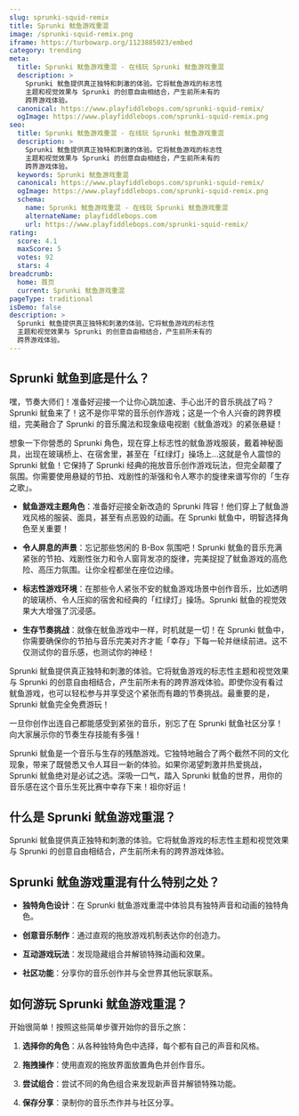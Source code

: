 ```yaml
---
slug: sprunki-squid-remix
title: Sprunki 鱿鱼游戏重混
image: /sprunki-squid-remix.png
iframe: https://turbowarp.org/1123885023/embed
category: trending
meta:
  title: Sprunki 鱿鱼游戏重混 - 在线玩 Sprunki 鱿鱼游戏重混
  description: >
    Sprunki 鱿鱼提供真正独特和刺激的体验。它将鱿鱼游戏的标志性
    主题和视觉效果与 Sprunki 的创意自由相结合，产生前所未有的
    跨界游戏体验。
  canonical: https://www.playfiddlebops.com/sprunki-squid-remix/
  ogImage: https://www.playfiddlebops.com/sprunki-squid-remix.png
seo:
  title: Sprunki 鱿鱼游戏重混 - 在线玩 Sprunki 鱿鱼游戏重混
  description: >
    Sprunki 鱿鱼提供真正独特和刺激的体验。它将鱿鱼游戏的标志性
    主题和视觉效果与 Sprunki 的创意自由相结合，产生前所未有的
    跨界游戏体验。
  keywords: Sprunki 鱿鱼游戏重混
  canonical: https://www.playfiddlebops.com/sprunki-squid-remix/
  ogImage: https://www.playfiddlebops.com/sprunki-squid-remix.png
  schema:
    name: Sprunki 鱿鱼游戏重混 - 在线玩 Sprunki 鱿鱼游戏重混
    alternateName: playfiddlebops.com
    url: https://www.playfiddlebops.com/sprunki-squid-remix/
rating:
  score: 4.1
  maxScore: 5
  votes: 92
  stars: 4
breadcrumb:
  home: 首页
  current: Sprunki 鱿鱼游戏重混
pageType: traditional
isDemo: false
description: >
  Sprunki 鱿鱼提供真正独特和刺激的体验。它将鱿鱼游戏的标志性
  主题和视觉效果与 Sprunki 的创意自由相结合，产生前所未有的
  跨界游戏体验。
---
```


## Sprunki 鱿鱼到底是什么？

嘿，节奏大师们！准备好迎接一个让你心跳加速、手心出汗的音乐挑战了吗？Sprunki 鱿鱼来了！这不是你平常的音乐创作游戏；这是一个令人兴奋的跨界模组，完美融合了 Sprunki 的音乐魔法和现象级电视剧《鱿鱼游戏》的紧张悬疑！

想象一下你營悉的 Sprunki 角色，现在穿上标志性的鱿鱼游戏服装，戴着神秘面具，出现在玻璃桥上、在宿舍里，甚至在「红绿灯」操场上...这就是令人震惊的 Sprunki 鱿鱼！它保持了 Sprunki 经典的拖放音乐创作游戏玩法，但完全颠覆了氛围。你需要使用悬疑的节拍、戏剧性的渐强和令人寒朩的旋律来谱写你的「生存之歌」。

- **鱿鱼游戏主题角色**：准备好迎接全新改造的 Sprunki 阵容！他们穿上了鱿鱼游戏风格的服装、面具，甚至有点恶毁的动画。在 Sprunki 鱿鱼中，明智选择角色至关重要！

- **令人屏息的声景**：忘记那些悠闲的 B-Box 氛围吧！Sprunki 鱿鱼的音乐充满紧张的节拍、戏剧性张力和令人窗背发凉的旋律，完美捉捉了鱿鱼游戏的高危险、高压力氛围。让你全程都坐在座位边缘。

- **标志性游戏环境**：在那些令人紧张不安的鱿鱼游戏场景中创作音乐，比如透明的玻璃桥、令人压抑的宿舍和经典的「红绿灯」操场。Sprunki 鱿鱼的视觉效果大大增强了沉浸感。

- **生存节奏挑战**：就像在鱿鱼游戏中一样，时机就是一切！在 Sprunki 鱿鱼中，你需要确保你的节拍与音乐完美对齐才能「幸存」下每一轮并继续前进。这不仅测试你的音乐感，也测试你的神经！

Sprunki 鱿鱼提供真正独特和刺激的体验。它将鱿鱼游戏的标志性主题和视觉效果与 Sprunki 的创意自由相结合，产生前所未有的跨界游戏体验。即使你没有看过鱿鱼游戏，也可以轻松参与并享受这个紧张而有趣的节奏挑战。最重要的是，Sprunki 鱿鱼完全免费游玩！

一旦你创作出连自己都能感受到紧张的音乐，别忘了在 Sprunki 鱿鱼社区分享！向大家展示你的节奏生存技能有多强！

Sprunki 鱿鱼是一个音乐与生存的残酷游戏。它独特地融合了两个截然不同的文化现象，带来了既營悉又令人耳目一新的体验。如果你渴望刺激并热爱挑战，Sprunki 鱿鱼绝对是必试之选。深吸一口气，踏入 Sprunki 鱿鱼的世界，用你的音乐感在这个音乐生死比赛中幸存下来！祖你好运！

## 什么是 Sprunki 鱿鱼游戏重混？

Sprunki 鱿鱼提供真正独特和刺激的体验。它将鱿鱼游戏的标志性主题和视觉效果与 Sprunki 的创意自由相结合，产生前所未有的跨界游戏体验。

## Sprunki 鱿鱼游戏重混有什么特别之处？

- **独特角色设计**：在 Sprunki 鱿鱼游戏重混中体验具有独特声音和动画的独特角色。

- **创意音乐制作**：通过直观的拖放游戏机制表达你的创造力。

- **互动游戏玩法**：发现隐藏组合并解锁特殊动画和效果。

- **社区功能**：分享你的音乐创作并与全世界其他玩家联系。

## 如何游玩 Sprunki 鱿鱼游戏重混？

开始很简单！按照这些简单步骤开始你的音乐之旅：

1. **选择你的角色**：从各种独特角色中选择，每个都有自己的声音和风格。

1. **拖拽操作**：使用直观的拖放界面放置角色并创作音乐。

1. **尝试组合**：尝试不同的角色组合来发现新声音并解锁特殊功能。

1. **保存分享**：录制你的音乐杰作并与社区分享。